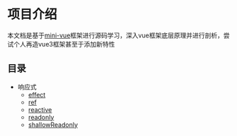 # 项目介绍

本文档是基于[mini-vue](https://github.com/cuixiaorui/mini-vue)框架进行源码学习，深入vue框架底层原理并进行剖析，尝试个人再造vue3框架甚至于添加新特性

## 目录

- 响应式
  - [effect](/reactive/effect.md)
  - [ref](/reactive/ref.md)
  - [reactive](/reactive/reactive.md)
  - [readonly](/reactive/readonly.md)
  - [shallowReadonly](/reactive/shallowReadonly.md)